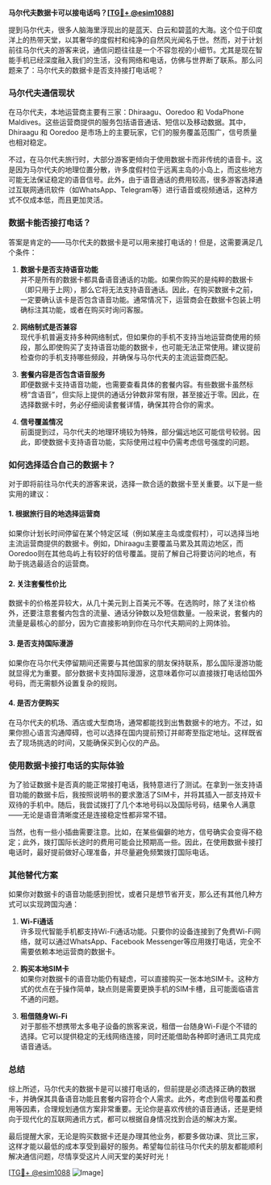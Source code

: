**马尔代夫数据卡可以接电话吗？[[TG💪+ @esim1088](https://t.me/s/esim1088)]**

提到马尔代夫，很多人脑海里浮现出的是蓝天、白云和碧蓝的大海。这个位于印度洋上的热带天堂，以其奢华的度假村和纯净的自然风光闻名于世。然而，对于计划前往马尔代夫的游客来说，通信问题往往是一个不容忽视的小细节。尤其是现在智能手机已经深度融入我们的生活，没有网络和电话，仿佛与世界断了联系。那么问题来了：马尔代夫的数据卡是否支持接打电话呢？

### 马尔代夫通信现状

在马尔代夫，本地运营商主要有三家：Dhiraagu、Ooredoo 和 VodaPhone Maldives。这些运营商提供的服务包括语音通话、短信以及移动数据。其中，Dhiraagu 和 Ooredoo 是市场上的主要玩家，它们的服务覆盖范围广，信号质量也相对稳定。

不过，在马尔代夫旅行时，大部分游客更倾向于使用数据卡而非传统的语音卡。这是因为马尔代夫的地理位置分散，许多度假村位于远离主岛的小岛上，而这些地方可能无法保证稳定的语音信号。此外，由于语音通话的费用较高，很多游客选择通过互联网通讯软件（如WhatsApp、Telegram等）进行语音或视频通话，这种方式不仅成本低，而且更加灵活。

### 数据卡能否接打电话？

答案是肯定的——马尔代夫的数据卡是可以用来接打电话的！但是，这需要满足几个条件：

1. **数据卡是否支持语音功能**  
   并不是所有的数据卡都具备语音通话的功能。如果你购买的是纯粹的数据卡（即只用于上网），那么它将无法支持语音通话。因此，在购买数据卡之前，一定要确认该卡是否包含语音功能。通常情况下，运营商会在数据卡包装上明确标注其功能，或者在购买时询问客服。

2. **网络制式是否兼容**  
   现代手机普遍支持多种网络制式，但如果你的手机不支持当地运营商使用的频段，那么即使购买了支持语音功能的数据卡，也可能无法正常使用。建议提前检查你的手机支持哪些频段，并确保与马尔代夫的主流运营商匹配。

3. **套餐内容是否包含语音服务**  
   即便数据卡支持语音功能，也需要查看具体的套餐内容。有些数据卡虽然标榜“含语音”，但实际上提供的通话分钟数非常有限，甚至接近于零。因此，在选择数据卡时，务必仔细阅读套餐详情，确保其符合你的需求。

4. **信号覆盖情况**  
   前面提到过，马尔代夫的地理环境较为特殊，部分偏远地区可能信号较弱。因此，即使数据卡支持语音功能，实际使用过程中仍需考虑信号强度的问题。

### 如何选择适合自己的数据卡？

对于即将前往马尔代夫的游客来说，选择一款合适的数据卡至关重要。以下是一些实用的建议：

#### 1. 根据旅行目的地选择运营商  
   如果你计划长时间停留在某个特定区域（例如某座主岛或度假村），可以选择当地主流运营商提供的数据卡。例如，Dhiraagu主要覆盖马累及其周边地区，而Ooredoo则在其他岛屿上有较好的信号覆盖。提前了解自己将要访问的地点，有助于挑选最适合的运营商。

#### 2. 关注套餐性价比  
   数据卡的价格差异较大，从几十美元到上百美元不等。在选购时，除了关注价格外，还要注意套餐内包含的流量、通话分钟数以及短信数量。一般来说，套餐内的流量是最核心的部分，因为它直接影响到你在马尔代夫期间的上网体验。

#### 3. 是否支持国际漫游  
   如果你在马尔代夫停留期间还需要与其他国家的朋友保持联系，那么国际漫游功能就显得尤为重要。部分数据卡支持国际漫游，这意味着你可以直接拨打电话给国外号码，而无需额外设置复杂的规则。

#### 4. 是否方便购买  
   在马尔代夫的机场、酒店或大型商场，通常都能找到出售数据卡的地方。不过，如果你担心语言沟通障碍，也可以选择在国内提前预订并邮寄至指定地址。这样既省去了现场挑选的时间，又能确保买到心仪的产品。

### 使用数据卡接打电话的实际体验

为了验证数据卡是否真的能正常接打电话，我特意进行了测试。在拿到一张支持语音功能的数据卡后，我按照说明书的要求激活了SIM卡，并将其插入一部支持双卡双待的手机中。随后，我尝试拨打了几个本地号码以及国际号码，结果令人满意——无论是语音清晰度还是连接稳定性都非常不错。

当然，也有一些小插曲需要注意。比如，在某些偏僻的地方，信号确实会变得不稳定；此外，拨打国际长途时的费用可能会比预期高一些。因此，在使用数据卡接打电话时，最好提前做好心理准备，并尽量避免频繁拨打国际电话。

### 其他替代方案

如果你对数据卡的语音功能感到担忧，或者只是想节省开支，那么还有其他几种方式可以实现跨国沟通：

1. **Wi-Fi通话**  
   许多现代智能手机都支持Wi-Fi通话功能。只要你的设备连接到了免费Wi-Fi网络，就可以通过WhatsApp、Facebook Messenger等应用拨打电话，完全不需要依赖本地运营商的数据卡。

2. **购买本地SIM卡**  
   如果你对数据卡的语音功能仍有疑虑，可以直接购买一张本地SIM卡。这种方式的优点在于操作简单，缺点则是需要更换手机的SIM卡槽，且可能面临语言不通的问题。

3. **租借随身Wi-Fi**  
   对于那些不想携带太多电子设备的旅客来说，租借一台随身Wi-Fi是个不错的选择。它可以提供稳定的无线网络连接，同时还能借助各种即时通讯工具完成语音通话。

### 总结

综上所述，马尔代夫的数据卡是可以接打电话的，但前提是必须选择正确的数据卡，并确保其具备语音功能且套餐内容符合个人需求。此外，考虑到信号覆盖和费用等因素，合理规划通信方案非常重要。无论你是喜欢传统的语音通话，还是更倾向于现代化的互联网通讯方式，都可以根据自身情况找到合适的解决方案。

最后提醒大家，无论是购买数据卡还是办理其他业务，都要多做功课、货比三家，这样才能以最低的成本享受到最好的服务。希望每位前往马尔代夫的朋友都能顺利解决通信问题，尽情享受这片人间天堂的美好时光！

[[TG💪+ @esim1088](https://t.me/s/esim1088) ![Image](https://i.postimg.cc/4NQfJmqS/Snipaste-2025-05-13-00-14-12.png)]